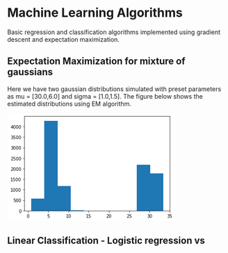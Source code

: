 # Machine Learning Algorithms

Basic regression and classification algorithms implemented using gradient descent and expectation maximization.

## Expectation Maximization for mixture of gaussians

Here we have two gaussian distributions simulated with preset parameters as mu = [30.0,6.0] and sigma = [1.0,1.5]. The figure below shows the estimated distributions using EM algorithm.

![](EM_Gaussian.png)



## Linear Classification - Logistic regression vs 

